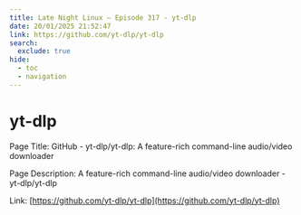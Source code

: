 ```yaml
---
title: Late Night Linux – Episode 317 - yt-dlp
date: 20/01/2025 21:52:47
link: https://github.com/yt-dlp/yt-dlp
search:
  exclude: true
hide:
  - toc
  - navigation
---
```


# yt-dlp

Page Title: GitHub - yt-dlp/yt-dlp: A feature-rich command-line audio/video downloader

Page Description: A feature-rich command-line audio/video downloader - yt-dlp/yt-dlp 

Link: [https://github.com/yt-dlp/yt-dlp](https://github.com/yt-dlp/yt-dlp)